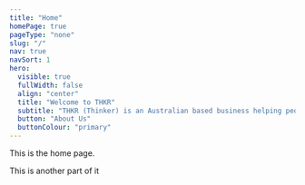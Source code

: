 ```yaml
---
title: "Home"
homePage: true
pageType: "none"
slug: "/"
nav: true
navSort: 1
hero:
  visible: true
  fullWidth: false
  align: "center"
  title: "Welcome to THKR"
  subtitle: "THKR (Thinker) is an Australian based business helping people create fast, simple sites with custom assistance."
  button: "About Us"
  buttonColour: "primary"
---
```

<p>This is the home page. </p>
<p>This is another part of it</p>